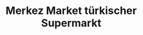 ---
title: "Merkez Market türkischer Supermarkt"
url: /goeppingen/merkez-market-tuerkischer-supermarkt/
shop: Supermarkt
---